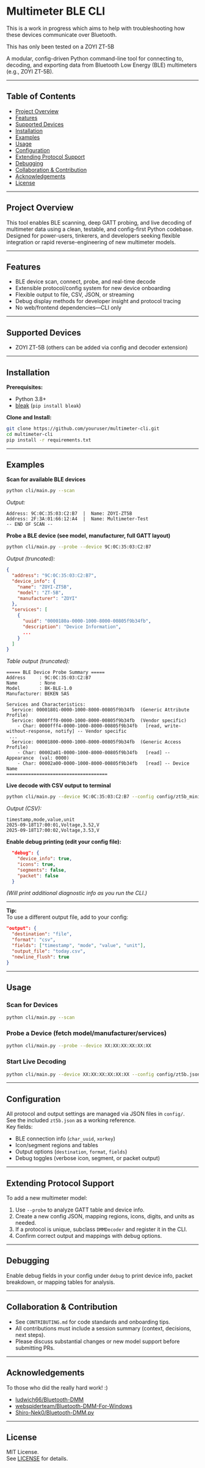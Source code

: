 # Multimeter BLE CLI

This is a work in progress which aims to help with troubleshooting how these devices communicate over Bluetooth.

This has only been tested on a ZOYI ZT-5B

A modular, config-driven Python command-line tool for connecting to, decoding, and exporting data from Bluetooth Low Energy (BLE) multimeters (e.g., ZOYI ZT-5B).

***

## Table of Contents

- [Project Overview](#project-overview)
- [Features](#features)
- [Supported Devices](#supported-devices)
- [Installation](#installation)
- [Examples](#examples)
- [Usage](#usage)
- [Configuration](#configuration)
- [Extending Protocol Support](#extending-protocol-support)
- [Debugging](#debugging)
- [Collaboration & Contribution](#collaboration--contribution)
- [Acknowledgements](#acknowledgements)
- [License](#license)

***

## Project Overview

This tool enables BLE scanning, deep GATT probing, and live decoding of multimeter data using a clean, testable, and config-first Python codebase. Designed for power-users, tinkerers, and developers seeking flexible integration or rapid reverse-engineering of new multimeter models.

***

## Features

- BLE device scan, connect, probe, and real-time decode
- Extensible protocol/config system for new device onboarding
- Flexible output to file, CSV, JSON, or streaming
- Debug display methods for developer insight and protocol tracing
- No web/frontend dependencies—CLI only

***

## Supported Devices

- ZOYI ZT-5B (others can be added via config and decoder extension)

***

## Installation

**Prerequisites:**  
- Python 3.8+  
- [bleak](https://github.com/hbldh/bleak) (`pip install bleak`)

**Clone and Install:**
```sh
git clone https://github.com/youruser/multimeter-cli.git
cd multimeter-cli
pip install -r requirements.txt
```

***

## Examples

**Scan for available BLE devices**
```sh
python cli/main.py --scan
```
_Output:_
```
Address: 9C:0C:35:03:C2:B7  |  Name: ZOYI-ZT5B
Address: 2F:3A:01:66:12:A4  |  Name: Multimeter-Test
-- END OF SCAN --
```

**Probe a BLE device (see model, manufacturer, full GATT layout)**
```sh
python cli/main.py --probe --device 9C:0C:35:03:C2:B7
```
_Output (truncated):_
```json
{
  "address": "9C:0C:35:03:C2:B7",
  "device_info": {
    "name": "ZOYI-ZT5B",
    "model": "ZT-5B",
    "manufacturer": "ZOYI"
  },
  "services": [
    {
      "uuid": "0000180a-0000-1000-8000-00805f9b34fb",
      "description": "Device Information",
      ...
    }
  ]
}
```
_Table output (truncated):_

```text
===== BLE Device Probe Summary =====
Address     : 9C:0C:35:03:C2:B7
Name        : None
Model       : BK-BLE-1.0
Manufacturer: BEKEN SAS

Services and Characteristics:
  Service: 00001801-0000-1000-8000-00805f9b34fb  (Generic Attribute Profile)
  Service: 0000fff0-0000-1000-8000-00805f9b34fb  (Vendor specific)
    - Char: 0000fff4-0000-1000-8000-00805f9b34fb   [read, write-without-response, notify] -- Vendor specific
 ...
  Service: 00001800-0000-1000-8000-00805f9b34fb  (Generic Access Profile)
    - Char: 00002a01-0000-1000-8000-00805f9b34fb   [read] -- Appearance  (val: 0000)
    - Char: 00002a00-0000-1000-8000-00805f9b34fb   [read] -- Device Name
=====================================

```

**Live decode with CSV output to terminal**
```sh
python cli/main.py --device 9C:0C:35:03:C2:B7 --config config/zt5b_minimal.json
```
_Output (CSV):_
```csv
timestamp,mode,value,unit
2025-09-18T17:00:01,Voltage,3.52,V
2025-09-18T17:00:02,Voltage,3.53,V
```

**Enable debug printing (edit your config file):**
```json
  "debug": {
    "device_info": true,
    "icons": true,
    "segments": false,
    "packet": false
  }
```
_(Will print additional diagnostic info as you run the CLI.)_

***

**Tip:**  
To use a different output file, add to your config:
```json
"output": {
  "destination": "file",
  "format": "csv",
  "fields": ["timestamp", "mode", "value", "unit"],
  "output_file": "today.csv",
  "newline_flush": true
}
```


***
## Usage

### Scan for Devices
```sh
python cli/main.py --scan
```

### Probe a Device (fetch model/manufacturer/services)
```sh
python cli/main.py --probe --device XX:XX:XX:XX:XX:XX
```

### Start Live Decoding
```sh
python cli/main.py --device XX:XX:XX:XX:XX:XX --config config/zt5b.json
```

***

## Configuration

All protocol and output settings are managed via JSON files in `config/`.  
See the included `zt5b.json` as a working reference.  
Key fields:
- BLE connection info (`char_uuid`, `xorkey`)
- Icon/segment regions and tables
- Output options (`destination`, `format`, `fields`)
- Debug toggles (verbose icon, segment, or packet output)

***

## Extending Protocol Support

To add a new multimeter model:
1. Use `--probe` to analyze GATT table and device info.
2. Create a new config JSON, mapping regions, icons, digits, and units as needed.
3. If a protocol is unique, subclass `DMMDecoder` and register it in the CLI.
4. Confirm correct output and mappings with debug options.

***

## Debugging

Enable debug fields in your config under `debug` to print device info, packet breakdown, or mapping tables for analysis.

***

## Collaboration & Contribution

- See `CONTRIBUTING.md` for code standards and onboarding tips.
- All contributions must include a session summary (context, decisions, next steps).
- Please discuss substantial changes or new model support before submitting PRs.

***

## Acknowledgements

To those who did the really hard work! :)

- [ludwich66/Bluetooth-DMM](https://github.com/ludwich66/Bluetooth-DMM)
- [webspiderteam/Bluetooth-DMM-For-Windows](https://github.com/webspiderteam/Bluetooth-DMM-For-Windows)
- [Shiro-Nek0/Bluetooth-DMM.py](https://github.com/Shiro-Nek0/Bluetooth-DMM.py)

***


## License

MIT License.  
See [LICENSE](LICENSE) for details.

